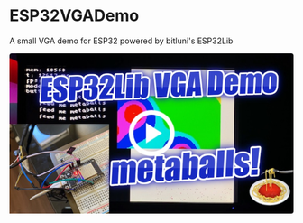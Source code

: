 # ESP32VGADemo
A small VGA demo for ESP32 powered by bitluni's ESP32Lib

<p align="center">
  <a href="https://www.youtube.com/watch?v=jPYPp-VyAak"><img src="images/video.jpg" alt="" style="width: auto, max-height: 125px" /></a>
</p>
